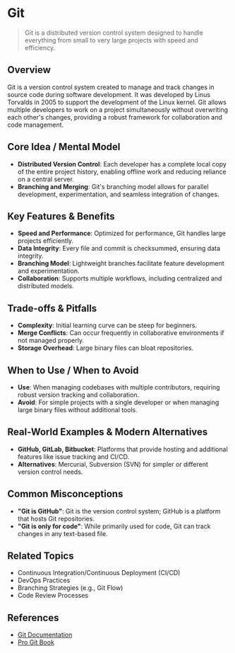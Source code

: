 # Git

> Git is a distributed version control system designed to handle everything from small to very large projects with speed and efficiency.

## Overview
Git is a version control system created to manage and track changes in source code during software development. It was developed by Linus Torvalds in 2005 to support the development of the Linux kernel. Git allows multiple developers to work on a project simultaneously without overwriting each other's changes, providing a robust framework for collaboration and code management.

## Core Idea / Mental Model
- **Distributed Version Control**: Each developer has a complete local copy of the entire project history, enabling offline work and reducing reliance on a central server.
- **Branching and Merging**: Git's branching model allows for parallel development, experimentation, and seamless integration of changes.

## Key Features & Benefits
- **Speed and Performance**: Optimized for performance, Git handles large projects efficiently.
- **Data Integrity**: Every file and commit is checksummed, ensuring data integrity.
- **Branching Model**: Lightweight branches facilitate feature development and experimentation.
- **Collaboration**: Supports multiple workflows, including centralized and distributed models.

## Trade-offs & Pitfalls
- **Complexity**: Initial learning curve can be steep for beginners.
- **Merge Conflicts**: Can occur frequently in collaborative environments if not managed properly.
- **Storage Overhead**: Large binary files can bloat repositories.

## When to Use / When to Avoid
- **Use**: When managing codebases with multiple contributors, requiring robust version tracking and collaboration.
- **Avoid**: For simple projects with a single developer or when managing large binary files without additional tools.

## Real-World Examples & Modern Alternatives
- **GitHub, GitLab, Bitbucket**: Platforms that provide hosting and additional features like issue tracking and CI/CD.
- **Alternatives**: Mercurial, Subversion (SVN) for simpler or different version control needs.

## Common Misconceptions
- **"Git is GitHub"**: Git is the version control system; GitHub is a platform that hosts Git repositories.
- **"Git is only for code"**: While primarily used for code, Git can track changes in any text-based file.

## Related Topics
- Continuous Integration/Continuous Deployment (CI/CD)
- DevOps Practices
- Branching Strategies (e.g., Git Flow)
- Code Review Processes

## References
- [Git Documentation](https://git-scm.com/doc)  
- [Pro Git Book](https://git-scm.com/book/en/v2)